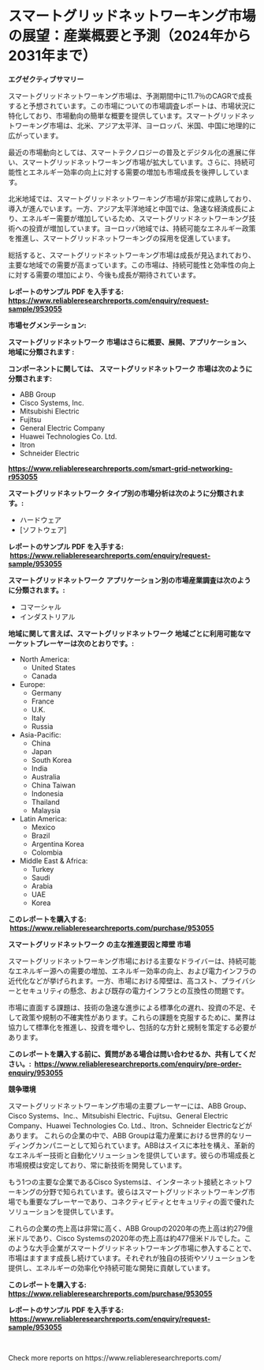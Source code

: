 <p><h1>スマートグリッドネットワーキング市場の展望：産業概要と予測（2024年から2031年まで）</h1></p><p><strong>エグゼクティブサマリー</strong></p>
<p><p>スマートグリッドネットワーキング市場は、予測期間中に11.7％のCAGRで成長すると予想されています。この市場についての市場調査レポートは、市場状況に特化しており、市場動向の簡単な概要を提供しています。スマートグリッドネットワーキング市場は、北米、アジア太平洋、ヨーロッパ、米国、中国に地理的に広がっています。</p><p>最近の市場動向としては、スマートテクノロジーの普及とデジタル化の進展に伴い、スマートグリッドネットワーキング市場が拡大しています。さらに、持続可能性とエネルギー効率の向上に対する需要の増加も市場成長を後押ししています。</p><p>北米地域では、スマートグリッドネットワーキング市場が非常に成熟しており、導入が進んでいます。一方、アジア太平洋地域と中国では、急速な経済成長により、エネルギー需要が増加しているため、スマートグリッドネットワーキング技術への投資が増加しています。ヨーロッパ地域では、持続可能なエネルギー政策を推進し、スマートグリッドネットワーキングの採用を促進しています。</p><p>総括すると、スマートグリッドネットワーキング市場は成長が見込まれており、主要な地域での需要が高まっています。この市場は、持続可能性と効率性の向上に対する需要の増加により、今後も成長が期待されています。</p></p>
<p><strong>レポートのサンプル PDF を入手する: <a href="https://www.reliableresearchreports.com/enquiry/request-sample/953055">https://www.reliableresearchreports.com/enquiry/request-sample/953055</a></strong></p>
<p><strong>市場セグメンテーション:</strong></p>
<p><strong> スマートグリッドネットワーク 市場はさらに概要、展開、アプリケーション、地域に分類されます :</strong></p>
<p><strong>コンポーネントに関しては、 スマートグリッドネットワーク 市場は次のように分類されます: &nbsp;</strong></p>
<p><ul><li>ABB Group</li><li>Cisco Systems, Inc.</li><li>Mitsubishi Electric</li><li>Fujitsu</li><li>General Electric Company</li><li>Huawei Technologies Co. Ltd.</li><li>Itron</li><li>Schneider Electric</li></ul></p>
<p><strong><a href="https://www.reliableresearchreports.com/smart-grid-networking-r953055">https://www.reliableresearchreports.com/smart-grid-networking-r953055</a></strong></p>
<p><strong> スマートグリッドネットワーク タイプ別の市場分析は次のように分類されます。:</strong></p>
<p><ul><li>ハードウェア</li><li>[ソフトウェア]</li></ul></p>
<p><strong>レポートのサンプル PDF を入手する: &nbsp;<a href="https://www.reliableresearchreports.com/enquiry/request-sample/953055">https://www.reliableresearchreports.com/enquiry/request-sample/953055</a></strong></p>
<p><strong> スマートグリッドネットワーク アプリケーション別の市場産業調査は次のように分類されます。:</strong></p>
<p><ul><li>コマーシャル</li><li>インダストリアル</li></ul></p>
<p><strong>地域に関して言えば、スマートグリッドネットワーク 地域ごとに利用可能なマーケットプレーヤーは次のとおりです。:</strong></p>
<p><ul>
    <li>
        North America:
        <ul>
            <li>United States</li>
            <li>Canada</li>
        </ul>
    </li>
    <li>
        Europe:
        <ul>
            <li>Germany</li>
            <li>France</li>
            <li>U.K.</li>
            <li>Italy</li>
            <li>Russia</li>
        </ul>
    </li>
    <li>
        Asia-Pacific:
        <ul>
            <li>China</li>
            <li>Japan</li>
            <li>South Korea</li>
            <li>India</li>
            <li>Australia</li>
            <li>China Taiwan</li>
            <li>Indonesia</li>
            <li>Thailand</li>
            <li>Malaysia</li>
        </ul>
    </li>
    <li>
        Latin America:
        <ul>
            <li>Mexico</li>
            <li>Brazil</li>
            <li>Argentina Korea</li>
            <li>Colombia</li>
        </ul>
    </li>
    <li>
        Middle East & Africa:
        <ul>
            <li>Turkey</li>
            <li>Saudi</li>
            <li>Arabia</li>
            <li>UAE</li>
            <li>Korea</li>
        </ul>
    </li>
    </ul></p>
<p><strong>このレポートを購入する: &nbsp;<a href="https://www.reliableresearchreports.com/purchase/953055">https://www.reliableresearchreports.com/purchase/953055</a></strong></p>
<p><strong>スマートグリッドネットワーク の主な推進要因と障壁 市場</strong></p>
<p><p>スマートグリッドネットワーキング市場における主要なドライバーは、持続可能なエネルギー源への需要の増加、エネルギー効率の向上、および電力インフラの近代化などが挙げられます。一方、市場における障壁は、高コスト、プライバシーとセキュリティの懸念、および既存の電力インフラとの互換性の問題です。</p><p>市場に直面する課題は、技術の急速な進歩による標準化の遅れ、投資の不足、そして政策や規制の不確実性があります。これらの課題を克服するために、業界は協力して標準化を推進し、投資を増やし、包括的な方針と規制を策定する必要があります。</p></p>
<p><strong>このレポートを購入する前に、質問がある場合は問い合わせるか、共有してください。:&nbsp; <a href="https://www.reliableresearchreports.com/enquiry/pre-order-enquiry/953055">https://www.reliableresearchreports.com/enquiry/pre-order-enquiry/953055</a></strong></p>
<p><strong>競争環境</strong></p>
<p><p>スマートグリッドネットワーキング市場の主要プレーヤーには、ABB Group、Cisco Systems、Inc.、Mitsubishi Electric、Fujitsu、General Electric Company、Huawei Technologies Co. Ltd.、Itron、Schneider Electricなどがあります。 これらの企業の中で、ABB Groupは電力産業における世界的なリーディングカンパニーとして知られています。ABBはスイスに本社を構え、革新的なエネルギー技術と自動化ソリューションを提供しています。彼らの市場成長と市場規模は安定しており、常に新技術を開発しています。</p><p>もう1つの主要な企業であるCisco Systemsは、インターネット接続とネットワーキングの分野で知られています。彼らはスマートグリッドネットワーキング市場でも重要なプレーヤーであり、コネクティビティとセキュリティの面で優れたソリューションを提供しています。</p><p>これらの企業の売上高は非常に高く、ABB Groupの2020年の売上高は約279億米ドルであり、Cisco Systemsの2020年の売上高は約477億米ドルでした。このような大手企業がスマートグリッドネットワーキング市場に参入することで、市場はますます成長し続けています。それぞれが独自の技術やソリューションを提供し、エネルギーの効率化や持続可能な開発に貢献しています。</p></p>
<p><strong>このレポートを購入する: &nbsp; <a href="https://www.reliableresearchreports.com/purchase/953055">https://www.reliableresearchreports.com/purchase/953055</a></strong></p>
<p><strong>レポートのサンプル PDF を入手する: &nbsp;<a href="https://www.reliableresearchreports.com/enquiry/request-sample/953055">https://www.reliableresearchreports.com/enquiry/request-sample/953055</a></strong><strong></strong></p>
<p>&nbsp;</p>
<p>Check more reports on https://www.reliableresearchreports.com/</p>